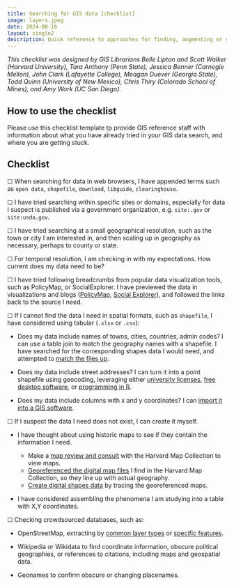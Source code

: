 ```yaml
---
title: Searching for GIS data [checklist]
image: layers.jpeg
date: 2024-08-16
layout: single2
description: Quick reference to approaches for finding, augmenting or creating geospatial data. To be used in tandem with librarian consultations. 
---
```


*This checklist was designed by GIS Librarians Belle Lipton and Scott Walker (Harvard University), Tara Anthony (Penn State), Jessica Benner (Carnegie Mellon), John Clark (Lafayette College), Meagan Duever (Georgia State), Todd Quinn (University of New Mexico), Chris Thiry (Colorado School of Mines), and Amy Work (UC San Diego).*

## How to use the checklist

Please use this checklist template tp provide GIS reference staff with information about what you have already tried in your GIS data search, and where you are getting stuck. 

## Checklist

☐ When searching for data in web browsers, I have appended terms such as `open data`, `shapefile`, `download`, `libguide`, `clearinghouse`.

☐ I have tried searching within specific sites or domains, especially for data I suspect is published via a government organization, e.g. `site:.gov` or `site:usda.gov`.

☐ I have tried searching at a small geographical resolution, such as the town or city I am interested in, and then scaling up in geography as necessary, perhaps to county or state.

☐ For temporal resolution, I am checking in with my expectations. How current does my data need to be?

☐ I have tried following breadcrumbs from popular data visualization tools, such as PolicyMap, or SocialExplorer. I have previewed  the data in visualizations and blogs ([PolicyMap](https://www.policymap.com/resources/blog), [Social Explorer](https://www.socialexplorer.com/blog/post)), and followed the links back to the source I need.

☐ If I cannot find the data I need in spatial formats, such as `shapefile`, I have considered using tabular (`.xlsx` or `.csv`): 
- Does my data include names of towns, cities, countries, admin codes? I can use a table join to match the geography names with a shapefile. I have searched for the corresponding shapes data I would need, and attempted to [match the files up](https://mapping.share.library.harvard.edu/tutorials/census-data-primer/perform-a-table-join/).

- Does my data include street addresses? I can turn it into a point shapefile using geocoding, leveraging either [university licenses](https://gis.harvard.edu/geocoding), [free desktop software](https://gis.ny.gov/system/files/documents/2022/07/geocoding-in-qgis.pdf), or [programming in R](https://gis.ny.gov/system/files/documents/2022/07/geocoding-in-qgis.pdf). 

- Does my data include columns with x and y coordinates? I can [import it into a GIS software](https://mapping.share.library.harvard.edu/tutorials/qgis/add-spreadsheet/).

☐ If I suspect the data I need does not exist, I can create it myself.
 - I have thought about using historic maps to see if they contain the information I need.
    - Make a [map review and consult](https://outlook.office365.com/book/HarvardMapCollection1@HU.onmicrosoft.com/) with the Harvard Map Collection to view maps.
    - [Georeferenced the digital map files]((https://mapping.share.library.harvard.edu/tutorials/georeferencing/qgis/)) I find in the Harvard Map Collection, so they line up with actual geography.
    - [Create digital shapes data](https://mapping.share.library.harvard.edu/tutorials/qgis/adler/) by tracing the georeferenced maps.

 - I have considered assembling the phenomena I am studying into a table with X,Y coordinates.
 
☐ Checking crowdsourced databases, such as:
 
 - OpenStreetMap, extracting by [common layer types](https://mapping.share.library.harvard.edu/tutorials/openstreetmap/extractbylayer/) or [specific features](https://mapping.share.library.harvard.edu/tutorials/openstreetmap/extractbyfeature/).

- Wikipedia or Wikidata to find coordinate information, obscure political geographies, or references to citations, including maps and geospatial data.

- Geonames to confirm obscure or changing placenames.


